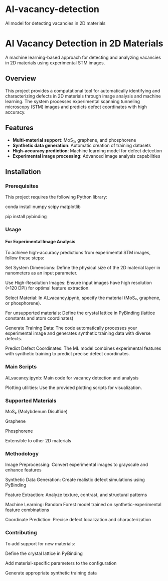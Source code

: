 # AI-vacancy-detection
AI model for detecting vacancies in 2D materials
# AI Vacancy Detection in 2D Materials

A machine learning-based approach for detecting and analyzing vacancies in 2D materials using experimental STM images.

## Overview

This project provides a computational tool for automatically identifying and characterizing defects in 2D materials through image analysis and machine learning. The system processes experimental scanning tunneling microscopy (STM) images and predicts defect coordinates with high accuracy.

## Features

- **Multi-material support**: MoS₂, graphene, and phosphorene
- **Synthetic data generation**: Automatic creation of training datasets
- **High-accuracy prediction**: Machine learning model for defect detection
- **Experimental image processing**: Advanced image analysis capabilities

## Installation

### Prerequisites

This project requires the following Python library:

conda install numpy scipy matplotlib

pip install pybinding

### Usage

#### For Experimental Image Analysis
To achieve high-accuracy predictions from experimental STM images, follow these steps:

Set System Dimensions: Define the physical size of the 2D material layer in nanometers as an input parameter.

Use High-Resolution Images: Ensure input images have high resolution (>120 DPI) for optimal feature extraction.

Select Material: In AI_vacancy.ipynb, specify the material (MoS₂, graphene, or phosphorene).

For unsupported materials: Define the crystal lattice in PyBinding (lattice constants and atom coordinates)

Generate Training Data: The code automatically processes your experimental image and generates synthetic training data with diverse defects.

Predict Defect Coordinates: The ML model combines experimental features with synthetic training to predict precise defect coordinates.

### Main Scripts

AI_vacancy.ipynb: Main code for vacancy detection and analysis

Plotting utilities: Use the provided plotting scripts for visualization.

### Supported Materials

MoS₂ (Molybdenum Disulfide)

Graphene

Phosphorene

Extensible to other 2D materials

### Methodology

Image Preprocessing: Convert experimental images to grayscale and enhance features

Synthetic Data Generation: Create realistic defect simulations using PyBinding

Feature Extraction: Analyze texture, contrast, and structural patterns

Machine Learning: Random Forest model trained on synthetic-experimental feature combinations

Coordinate Prediction: Precise defect localization and characterization

### Contributing

To add support for new materials:

Define the crystal lattice in PyBinding

Add material-specific parameters to the configuration

Generate appropriate synthetic training data

